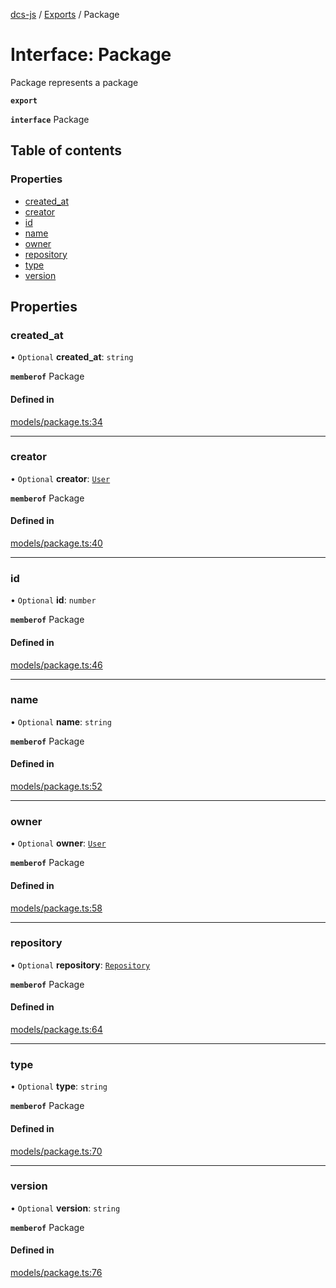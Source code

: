 [dcs-js](../README.md) / [Exports](../modules.md) / Package

# Interface: Package

Package represents a package

**`export`**

**`interface`** Package

## Table of contents

### Properties

- [created\_at](Package.md#created_at)
- [creator](Package.md#creator)
- [id](Package.md#id)
- [name](Package.md#name)
- [owner](Package.md#owner)
- [repository](Package.md#repository)
- [type](Package.md#type)
- [version](Package.md#version)

## Properties

### <a id="created_at" name="created_at"></a> created\_at

• `Optional` **created\_at**: `string`

**`memberof`** Package

#### Defined in

[models/package.ts:34](https://github.com/unfoldingWord/dcs-js/blob/b29eb7a/models/package.ts#L34)

___

### <a id="creator" name="creator"></a> creator

• `Optional` **creator**: [`User`](User.md)

**`memberof`** Package

#### Defined in

[models/package.ts:40](https://github.com/unfoldingWord/dcs-js/blob/b29eb7a/models/package.ts#L40)

___

### <a id="id" name="id"></a> id

• `Optional` **id**: `number`

**`memberof`** Package

#### Defined in

[models/package.ts:46](https://github.com/unfoldingWord/dcs-js/blob/b29eb7a/models/package.ts#L46)

___

### <a id="name" name="name"></a> name

• `Optional` **name**: `string`

**`memberof`** Package

#### Defined in

[models/package.ts:52](https://github.com/unfoldingWord/dcs-js/blob/b29eb7a/models/package.ts#L52)

___

### <a id="owner" name="owner"></a> owner

• `Optional` **owner**: [`User`](User.md)

**`memberof`** Package

#### Defined in

[models/package.ts:58](https://github.com/unfoldingWord/dcs-js/blob/b29eb7a/models/package.ts#L58)

___

### <a id="repository" name="repository"></a> repository

• `Optional` **repository**: [`Repository`](Repository.md)

**`memberof`** Package

#### Defined in

[models/package.ts:64](https://github.com/unfoldingWord/dcs-js/blob/b29eb7a/models/package.ts#L64)

___

### <a id="type" name="type"></a> type

• `Optional` **type**: `string`

**`memberof`** Package

#### Defined in

[models/package.ts:70](https://github.com/unfoldingWord/dcs-js/blob/b29eb7a/models/package.ts#L70)

___

### <a id="version" name="version"></a> version

• `Optional` **version**: `string`

**`memberof`** Package

#### Defined in

[models/package.ts:76](https://github.com/unfoldingWord/dcs-js/blob/b29eb7a/models/package.ts#L76)
